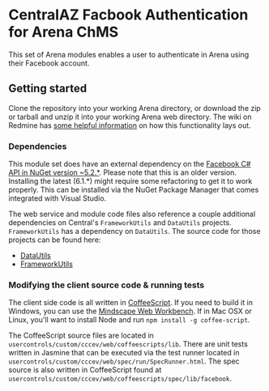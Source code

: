 # CentralAZ Facbook Authentication for Arena ChMS

This set of Arena modules enables a user to authenticate in Arena using their Facebook account.

## Getting started

Clone the repository into your working Arena directory, or download the zip or tarball and unzip it into your working Arena web directory. The wiki on Redmine has [some helpful information](http://redmine.refreshcache.com/projects/cccev-web-collection/wiki/Login_Modules) on how this functionality lays out.

### Dependencies

This module set does have an external dependency on the [Facebook C# API in NuGet version ~5.2.*](http://nuget.org/packages/Facebook/5.2.1.0). Please note that this is an older version. Installing the latest (6.1.*) might require some refactoring to get it to work properly. This can be installed via the NuGet Package Manager that comes integrated with Visual Studio.

The web service and module code files also reference a couple additional dependencies on Central's `FrameworkUtils` and `DataUtils` projects. `FrameworkUtils` has a dependency on `DataUtils`. The source code for those projects can be found here:

* [DataUtils](http://redmine.refreshcache.com/projects/cccevdatautils/repository)
* [FrameworkUtils](http://redmine.refreshcache.com/projects/cccevframeworkutils/repository)

### Modifying the client source code & running tests

The client side code is all written in [CoffeeScript](http://coffeescript.org). If you need to build it in Windows, you can use the [Mindscape Web Workbench](http://www.mindscapehq.com/products/web-workbench). If in Mac OSX or Linux, you'll want to install Node and run `npm install -g coffee-script`.

The CoffeeScript source files are located in `usercontrols/custom/cccev/web/coffeescripts/lib`. There are unit tests written in Jasmine that can be executed via the test runner located in `usercontrols/custom/cccev/web/spec/run/SpecRunner.html`. The spec source is also written in CoffeeScript found at `usercontrols/custom/cccev/web/coffeescripts/spec/lib/facebook`.
